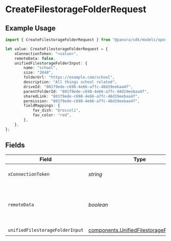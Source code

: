# CreateFilestorageFolderRequest

## Example Usage

```typescript
import { CreateFilestorageFolderRequest } from "@panora/sdk/models/operations";

let value: CreateFilestorageFolderRequest = {
    xConnectionToken: "<value>",
    remoteData: false,
    unifiedFilestorageFolderInput: {
        name: "school",
        size: "2048",
        folderUrl: "https://example.com/school",
        description: "All things school related",
        driveId: "801f9ede-c698-4e66-a7fc-48d19eebaa4f",
        parentFolderId: "801f9ede-c698-4e66-a7fc-48d19eebaa4f",
        sharedLink: "801f9ede-c698-4e66-a7fc-48d19eebaa4f",
        permission: "801f9ede-c698-4e66-a7fc-48d19eebaa4f",
        fieldMappings: {
            fav_dish: "broccoli",
            fav_color: "red",
        },
    },
};
```

## Fields

| Field                                                                                                | Type                                                                                                 | Required                                                                                             | Description                                                                                          | Example                                                                                              |
| ---------------------------------------------------------------------------------------------------- | ---------------------------------------------------------------------------------------------------- | ---------------------------------------------------------------------------------------------------- | ---------------------------------------------------------------------------------------------------- | ---------------------------------------------------------------------------------------------------- |
| `xConnectionToken`                                                                                   | *string*                                                                                             | :heavy_check_mark:                                                                                   | The connection token                                                                                 |                                                                                                      |
| `remoteData`                                                                                         | *boolean*                                                                                            | :heavy_minus_sign:                                                                                   | Set to true to include data from the original Accounting software.                                   | false                                                                                                |
| `unifiedFilestorageFolderInput`                                                                      | [components.UnifiedFilestorageFolderInput](../../models/components/unifiedfilestoragefolderinput.md) | :heavy_check_mark:                                                                                   | N/A                                                                                                  |                                                                                                      |